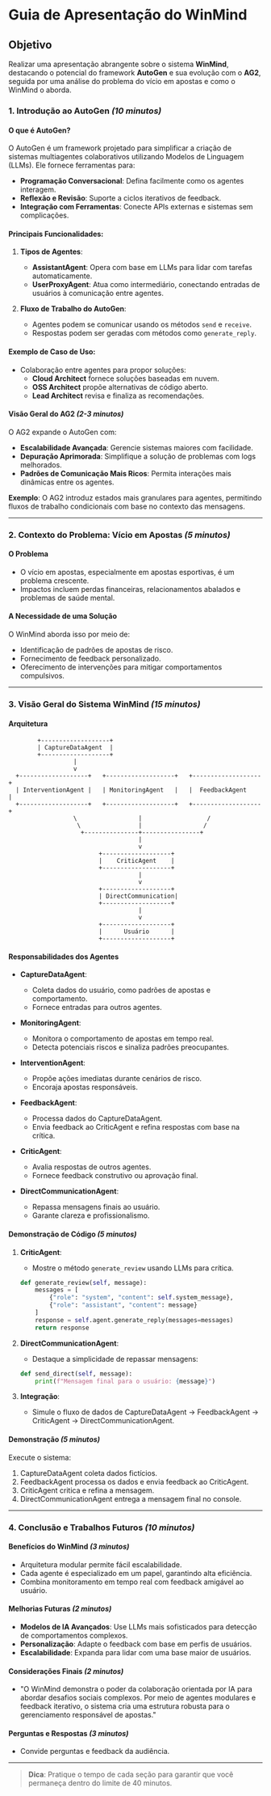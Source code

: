 # Guia de Apresentação do WinMind

## **Objetivo**
Realizar uma apresentação abrangente sobre o sistema **WinMind**, destacando o potencial do framework **AutoGen** e sua evolução com o **AG2**, seguida por uma análise do problema do vício em apostas e como o WinMind o aborda.

### **1. Introdução ao AutoGen** *(10 minutos)*
#### **O que é AutoGen?**
O AutoGen é um framework projetado para simplificar a criação de sistemas multiagentes colaborativos utilizando Modelos de Linguagem (LLMs). Ele fornece ferramentas para:
- **Programação Conversacional**: Defina facilmente como os agentes interagem.
- **Reflexão e Revisão**: Suporte a ciclos iterativos de feedback.
- **Integração com Ferramentas**: Conecte APIs externas e sistemas sem complicações.

#### **Principais Funcionalidades**:
1. **Tipos de Agentes**:
   - **AssistantAgent**: Opera com base em LLMs para lidar com tarefas automaticamente.
   - **UserProxyAgent**: Atua como intermediário, conectando entradas de usuários à comunicação entre agentes.

2. **Fluxo de Trabalho do AutoGen**:
   - Agentes podem se comunicar usando os métodos `send` e `receive`.
   - Respostas podem ser geradas com métodos como `generate_reply`.

#### **Exemplo de Caso de Uso**:
- Colaboração entre agentes para propor soluções:
  - **Cloud Architect** fornece soluções baseadas em nuvem.
  - **OSS Architect** propõe alternativas de código aberto.
  - **Lead Architect** revisa e finaliza as recomendações.

#### **Visão Geral do AG2** *(2-3 minutos)*
O AG2 expande o AutoGen com:
- **Escalabilidade Avançada**: Gerencie sistemas maiores com facilidade.
- **Depuração Aprimorada**: Simplifique a solução de problemas com logs melhorados.
- **Padrões de Comunicação Mais Ricos**: Permita interações mais dinâmicas entre os agentes.

**Exemplo**:
O AG2 introduz estados mais granulares para agentes, permitindo fluxos de trabalho condicionais com base no contexto das mensagens.

---

### **2. Contexto do Problema: Vício em Apostas** *(5 minutos)*
#### **O Problema**
- O vício em apostas, especialmente em apostas esportivas, é um problema crescente.
- Impactos incluem perdas financeiras, relacionamentos abalados e problemas de saúde mental.

#### **A Necessidade de uma Solução**
O WinMind aborda isso por meio de:
- Identificação de padrões de apostas de risco.
- Fornecimento de feedback personalizado.
- Oferecimento de intervenções para mitigar comportamentos compulsivos.

---

### **3. Visão Geral do Sistema WinMind** *(15 minutos)*
#### **Arquitetura**
```
        +-------------------+
        | CaptureDataAgent  |
        +-------------------+
                  |
                  v
  +-------------------+   +-------------------+   +-------------------+
  | InterventionAgent |   | MonitoringAgent   |   |  FeedbackAgent    |
  +-------------------+   +-------------------+   +-------------------+
                  \                 |                  /
                   \                |                 /
                    +---------------+----------------+
                                    |
                                    v
                         +-------------------+
                         |    CriticAgent    |
                         +-------------------+
                                    |
                                    v
                         +-------------------+
                         | DirectCommunication|
                         +-------------------+
                                    |
                                    v
                         +-------------------+
                         |      Usuário      |
                         +-------------------+
```

#### **Responsabilidades dos Agentes**
- **CaptureDataAgent**:
  - Coleta dados do usuário, como padrões de apostas e comportamento.
  - Fornece entradas para outros agentes.

- **MonitoringAgent**:
  - Monitora o comportamento de apostas em tempo real.
  - Detecta potenciais riscos e sinaliza padrões preocupantes.

- **InterventionAgent**:
  - Propõe ações imediatas durante cenários de risco.
  - Encoraja apostas responsáveis.

- **FeedbackAgent**:
  - Processa dados do CaptureDataAgent.
  - Envia feedback ao CriticAgent e refina respostas com base na crítica.

- **CriticAgent**:
  - Avalia respostas de outros agentes.
  - Fornece feedback construtivo ou aprovação final.

- **DirectCommunicationAgent**:
  - Repassa mensagens finais ao usuário.
  - Garante clareza e profissionalismo.

#### **Demonstração de Código** *(5 minutos)*
1. **CriticAgent**:
   - Mostre o método `generate_review` usando LLMs para crítica.

   ```python
   def generate_review(self, message):
       messages = [
           {"role": "system", "content": self.system_message},
           {"role": "assistant", "content": message}
       ]
       response = self.agent.generate_reply(messages=messages)
       return response
   ```

2. **DirectCommunicationAgent**:
   - Destaque a simplicidade de repassar mensagens:

   ```python
   def send_direct(self, message):
       print(f"Mensagem final para o usuário: {message}")
   ```

3. **Integração**:
   - Simule o fluxo de dados de CaptureDataAgent → FeedbackAgent → CriticAgent → DirectCommunicationAgent.

#### **Demonstração** *(5 minutos)*
Execute o sistema:
1. CaptureDataAgent coleta dados fictícios.
2. FeedbackAgent processa os dados e envia feedback ao CriticAgent.
3. CriticAgent critica e refina a mensagem.
4. DirectCommunicationAgent entrega a mensagem final no console.

---

### **4. Conclusão e Trabalhos Futuros** *(10 minutos)*
#### **Benefícios do WinMind** *(3 minutos)*
- Arquitetura modular permite fácil escalabilidade.
- Cada agente é especializado em um papel, garantindo alta eficiência.
- Combina monitoramento em tempo real com feedback amigável ao usuário.

#### **Melhorias Futuras** *(2 minutos)*
- **Modelos de IA Avançados**: Use LLMs mais sofisticados para detecção de comportamentos complexos.
- **Personalização**: Adapte o feedback com base em perfis de usuários.
- **Escalabilidade**: Expanda para lidar com uma base maior de usuários.

#### **Considerações Finais** *(2 minutos)*
- "O WinMind demonstra o poder da colaboração orientada por IA para abordar desafios sociais complexos. Por meio de agentes modulares e feedback iterativo, o sistema cria uma estrutura robusta para o gerenciamento responsável de apostas."

#### **Perguntas e Respostas** *(3 minutos)*
- Convide perguntas e feedback da audiência.

---

> **Dica**: Pratique o tempo de cada seção para garantir que você permaneça dentro do limite de 40 minutos.
